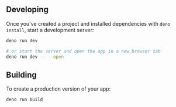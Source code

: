 
## Developing

Once you've created a project and installed dependencies with `deno install`, start a development server:

```bash
deno run dev

# or start the server and open the app in a new browser tab
deno run dev -- --open
```

## Building

To create a production version of your app:

```bash
deno run build
```




